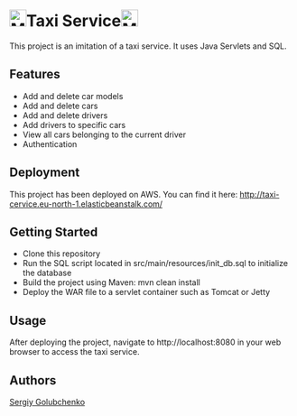 ﻿<h1><img src="https://www.pngall.com/wp-content/uploads/9/Taxi-Logo-PNG-High-Quality-Image.png" alt="My Image" width="30" height="30"/>Taxi Service<img src="https://www.pngall.com/wp-content/uploads/9/Taxi-Logo-PNG-High-Quality-Image.png" alt="My Image" width="30" height="30"/></h1>

This project is an imitation of a taxi service. It uses Java Servlets and SQL.

## Features

- Add and delete car models
- Add and delete cars
- Add and delete drivers
- Add drivers to specific cars
- View all cars belonging to the current driver
- Authentication

## Deployment

This project has been deployed on AWS. You can find it here: http://taxi-cervice.eu-north-1.elasticbeanstalk.com/

## Getting Started

- Clone this repository
- Run the SQL script located in src/main/resources/init_db.sql to initialize the database
- Build the project using Maven: mvn clean install
- Deploy the WAR file to a servlet container such as Tomcat or Jetty

## Usage
After deploying the project, navigate to http://localhost:8080 in your web browser to access the taxi service.

## Authors
<a href="https://www.linkedin.com/in/sergiy-golubchenko-74646485/">Sergiy Golubchenko</a>



